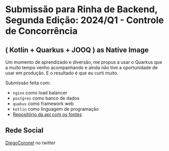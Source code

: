 # Submissão para Rinha de Backend, Segunda Edição: 2024/Q1 - Controle de Concorrência


## ( Kotlin + Quarkus + JOOQ ) as Native Image  

Um momento de aprendizado e diversão, me propus a usar o Quarkus que a muito tempo venho acompanhando e ainda não tive a oportunidade de usar em produção. E o resultado é que eu curti muito. 

Submissão feita com:

- `nginx` como load balancer
- `postgres` como banco de dados
- `quakus` como framework web
- `kotlin` como linguagem de programação
- [Repositório da api com os fontes](https://github.com/DiegoCoronel/rinha-backend-01-2024)

## Rede Social
[DiegoCoronel](https://twitter.com/DiegoCoronelC) no twitter

